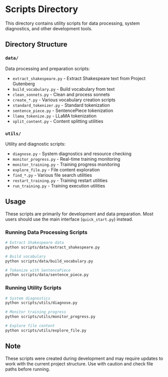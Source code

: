 # Scripts Directory

This directory contains utility scripts for data processing, system diagnostics, and other development tools.

## Directory Structure

### `data/`
Data processing and preparation scripts:
- `extract_shakespeare.py` - Extract Shakespeare text from Project Gutenberg
- `build_vocabulary.py` - Build vocabulary from text
- `clean_sonnets.py` - Clean and process sonnets
- `create_*.py` - Various vocabulary creation scripts
- `standard_tokenizer.py` - Standard tokenization
- `sentence_piece.py` - SentencePiece tokenization
- `llama_tokenize.py` - LLaMA tokenization
- `split_content.py` - Content splitting utilities

### `utils/`
Utility and diagnostic scripts:
- `diagnose.py` - System diagnostics and resource checking
- `monitor_progress.py` - Real-time training monitoring
- `monitor_training.py` - Training progress monitoring
- `explore_file.py` - File content exploration
- `find_*.py` - Various file search utilities
- `restart_training.py` - Training restart utilities
- `run_training.py` - Training execution utilities

## Usage

These scripts are primarily for development and data preparation. Most users should use the main interface (`quick_start.py`) instead.

### Running Data Processing Scripts

```bash
# Extract Shakespeare data
python scripts/data/extract_shakespeare.py

# Build vocabulary
python scripts/data/build_vocabulary.py

# Tokenize with SentencePiece
python scripts/data/sentence_piece.py
```

### Running Utility Scripts

```bash
# System diagnostics
python scripts/utils/diagnose.py

# Monitor training progress
python scripts/utils/monitor_progress.py

# Explore file content
python scripts/utils/explore_file.py
```

## Note

These scripts were created during development and may require updates to work with the current project structure. Use with caution and check file paths before running.